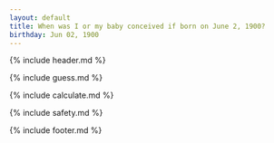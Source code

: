 ```yaml
---
layout: default
title: When was I or my baby conceived if born on June 2, 1900?
birthday: Jun 02, 1900
---
```


{% include header.md %}

{% include guess.md %}

{% include calculate.md %}

{% include safety.md %}

{% include footer.md %}



